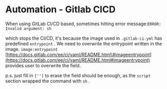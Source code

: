 # Automation - Gitlab CICD

When using GitLab CI/CD based, sometimes hitting error message:`ERROR: Invalid argument: sh`

which stops the CI/CD, it's because the image used in `.gitlab-ci.yml` has predefined `entrypoint` . We need to overwrite the entrypoint written in the image. `image:entrypoint` [https://docs.gitlab.com/ee/ci/yaml/README.html\#imageentrypoint](https://docs.gitlab.com/ee/ci/yaml/README.html#imageentrypoint) provides user to overwrite the field.

p.s. just fill in `['']` to erase the field should be enough, as the `script` section wrapped the command with `sh` .



